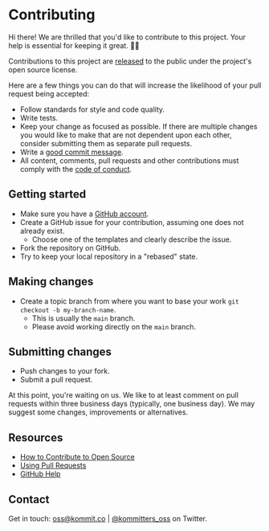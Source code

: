 # Contributing

Hi there! We are thrilled that you'd like to contribute to this project. Your help is essential for keeping it great. 🎉🙌

Contributions to this project are [released][contributions-under-repo] to the public under the project's open source license.

Here are a few things you can do that will increase the likelihood of your pull request being accepted:
- Follow standards for style and code quality.
- Write tests.
- Keep your change as focused as possible. If there are multiple changes you would like to make that are not dependent upon each other, consider submitting them as separate pull requests.
- Write a [good commit message][commit-msg].
- All content, comments, pull requests and other contributions must comply with the [code of conduct][coc].

## Getting started

* Make sure you have a [GitHub account](https://github.com/signup/free).
* Create a GitHub issue for your contribution, assuming one does not already exist.
  * Choose one of the templates and clearly describe the issue.
* Fork the repository on GitHub.
* Try to keep your local repository in a "rebased" state.

## Making changes

* Create a topic branch from where you want to base your work `git checkout -b my-branch-name`.
  * This is usually the `main` branch.
  * Please avoid working directly on the `main` branch.

## Submitting changes
* Push changes to your fork.
* Submit a pull request.

At this point, you're waiting on us. We like to at least comment on pull requests within three
business days (typically, one business day). We may suggest some changes, improvements or
alternatives.

## Resources

- [How to Contribute to Open Source](https://opensource.guide/how-to-contribute/)
- [Using Pull Requests](https://help.github.com/articles/about-pull-requests/)
- [GitHub Help](https://help.github.com)

## Contact

Get in touch: [oss@kommit.co](mailto:oss@kommit.co) | [@kommitters_oss](https://twitter.com/kommitters_oss) on Twitter.

[repo]: https://github.com/kommitters/.github
[coc]: https://github.com/kommitters/.github/blob/main/CODE_OF_CONDUCT.md
[commit-msg]: https://github.com/erlang/otp/wiki/Writing-good-commit-messages
[contributions-under-repo]: https://help.github.com/articles/github-terms-of-service/#6-contributions-under-repository-license
